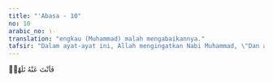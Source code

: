 ```yaml
---
title: "'Abasa - 10"
no: 10
arabic_no: ١٠
translation: "engkau (Muhammad) malah mengabaikannya."
tafsir: "Dalam ayat-ayat ini, Allah mengingatkan Nabi Muhammad, \"Dan adapun orang seperti 'Abdullah bin Ummi Maktum yang datang kepadamu dengan bersegera untuk mendapat petunjuk dan rahmat dari Tuhannya, sedang ia takut kepada Allah jika ia jatuh ke dalam lembah kesesatan, maka kamu bersikap acuh tak acuh dan tidak memperhatikan permintaannya.\""
---
```


فَاَنْتَ عَنْهُ تَلَهّٰىۚ
